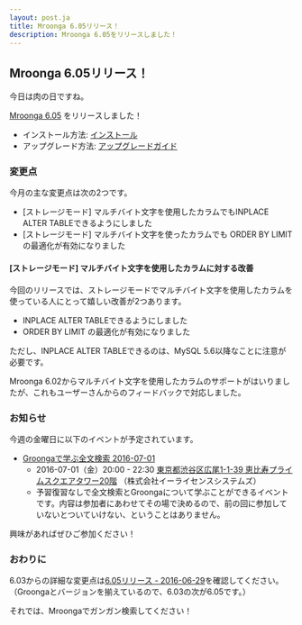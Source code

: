 ```yaml
---
layout: post.ja
title: Mroonga 6.05リリース！
description: Mroonga 6.05をリリースしました！
---
```


## Mroonga 6.05リリース！

今日は肉の日ですね。

[Mroonga 6.05](/ja/docs/news.html#release-6-05-2016-06-29) をリリースしました！

  * インストール方法: [インストール](/ja/docs/install.html)
  * アップグレード方法: [アップグレードガイド](/ja/docs/upgrade.html)

### 変更点

今月の主な変更点は次の2つです。

* [ストレージモード] マルチバイト文字を使用したカラムでもINPLACE ALTER TABLEできるようにしました
* [ストレージモード] マルチバイト文字を使ったカラムでも ORDER BY LIMIT の最適化が有効になりました

#### [ストレージモード] マルチバイト文字を使用したカラムに対する改善

今回のリリースでは、ストレージモードでマルチバイト文字を使用したカラムを使っている人にとって嬉しい改善が2つあります。

* INPLACE ALTER TABLEできるようにしました
* ORDER BY LIMIT の最適化が有効になりました

ただし、INPLACE ALTER TABLEできるのは、MySQL 5.6以降なことに注意が必要です。

Mroonga 6.02からマルチバイト文字を使用したカラムのサポートがはいりましたが、これもユーザーさんからのフィードバックで対応しました。

### お知らせ

今週の金曜日に以下のイベントが予定されています。

* [Groongaで学ぶ全文検索 2016-07-01](https://groonga.doorkeeper.jp/events/47449)
  * 2016-07-01（金）20:00 - 22:30 [東京都渋谷区広尾1-1-39 恵比寿プライムスクエアタワー20階](https://www.google.co.jp/maps?q=35.650109,139.71259880000002) （株式会社イーライセンスシステムズ）
  * 予習復習なしで全文検索とGroongaについて学ぶことができるイベントです。内容は参加者にあわせてその場で決めるので、前の回に参加していないとついていけない、ということはありません。

興味があればぜひご参加ください！

### おわりに

6.03からの詳細な変更点は[6.05リリース - 2016-06-29](/ja/docs/news.html#release-6-05-2016-06-29)を確認してください。
（Groongaとバージョンを揃えているので、6.03の次が6.05です。）

それでは、Mroongaでガンガン検索してください！

